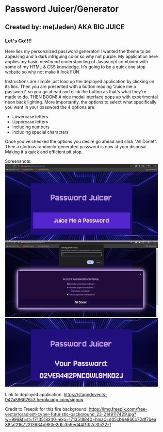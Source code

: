 # **Password Juicer/Generator**
## Created by: me(Jaden) AKA BIG JUICE
### Let's Go!!!! 

Here lies my personalized password generator! 
I wanted the theme to be appealing and a dark intriguing color so why not purple. My application here applies my basic newfound understanding of Javascript combined with some of my HTML & CSS knowledge. It's going to be a quick one stop website so why not make it look FUN. 

Instructions are simple just load up the deployed application by clicking on its link. Then you are presented with a button reading "Juice me a password" so you go ahead and click the button as that's what they're made to do. THEN BOOM! A nice modal interface pops up with experimental neon back lighting. More importantly, the options to select what specifically you want in your password the 4 options are:

- Lowercase letters
- Uppercase letters
- Including numbers
- Including special characters

Once you've checked the options you desire go ahead and click "All Done!".
Then a glorious randomly-generated password is now at your disposal.
Making it a quick and efficient pit stop.

Screenshots:
![](assets/Screenshot%20(25).png)
![](assets/Screenshot%20(26).png)
![](assets/Screenshot%20(27).png)


Link to deployed application: https://stagedevents-047a896676c3.herokuapp.com/signup 

Credit to Freepik for this fire background: https://img.freepik.com/free-vector/gradient-cyber-futuristic-background_23-2149117429.jpg?w=996&t=st=1713518240~exp=1713518840~hmac=d05cb6e866c72df7bea38faf21672313634d980e2dfc359ed44f10f7c3f52271
